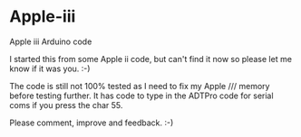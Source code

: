# Apple-iii
Apple iii Arduino code

I started this from some Apple ii code, but can't find it now so please let me know if it was you. :-) 

The code is still not 100% tested as I need to fix my Apple /// memory before testing further.
It has code to type in the ADTPro code for serial coms if you press the char 55.

Please comment, improve and feedback. :-) 
